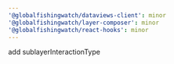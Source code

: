 ```yaml
---
'@globalfishingwatch/dataviews-client': minor
'@globalfishingwatch/layer-composer': minor
'@globalfishingwatch/react-hooks': minor
---
```


add sublayerInteractionType

